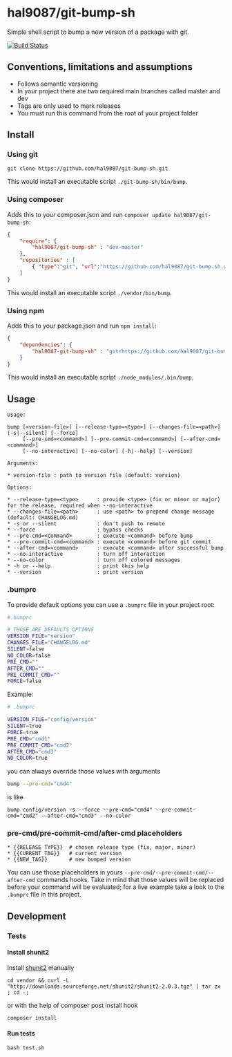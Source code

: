 hal9087/git-bump-sh
==============================

Simple shell script to bump a new version of a package with git.

[![Build Status](https://travis-ci.org/hal9087/git-bump-sh.svg)](https://travis-ci.org/hal9087/git-bump-sh)

## Conventions, limitations and assumptions 

* Follows semantic versioning
* In your project there are two required main branches called master and dev
* Tags are only used to mark releases
* You must run this command from the root of your project folder

## Install

### Using git

```
git clone https://github.com/hal9087/git-bump-sh.git 
```

This would install an executable script ```./git-bump-sh/bin/bump```.


### Using composer

Adds this to your composer.json and run ```composer update hal9087/git-bump-sh```:

```json
{
    "require": {
        "hal9087/git-bump-sh" : "dev-master"
    },
    "repositories" : [
        { "type":"git", "url":"https://github.com/hal9087/git-bump-sh.git" }
    ]
}
```

This would install an executable script ```./vendor/bin/bump```.

### Using npm

Adds this to your package.json and run ```npm install```:

```json
{
    "dependencies": {
        "hal9087-git-bump-sh" : "git+https://github.com/hal9087/git-bump-sh.git"
    }
}
```

This would install an executable script ```./node_modules/.bin/bump```.

## Usage

```
Usage:

bump [<version-file>] [--release-type=<type>] [--changes-file=<path>] [-s|--silent] [--force]
     [--pre-cmd=<command>] [--pre-commit-cmd=<command>] [--after-cmd=<command>]
     [--no-interactive] [--no-color] [-h|--help] [--version]

Arguments:

* version-file : path to version file (default: version)

Options:

* --release-type=<type>      : provide <type> (fix or minor or major) for the release, required when --no-interactive
* --changes-file=<path>      : use <path> to prepend change message (default: CHANGELOG.md)
* -s or --silent             : don't push to remote
* --force                    : bypass checks
* --pre-cmd=<command>        : execute <command> before bump
* --pre-commit-cmd=<command> : execute <command> before git commit
* --after-cmd=<command>      : execute <command> after successful bump
* --no-interactive           : turn off interaction
* --no-color                 : turn off colored messages
* -h or --help               : print this help
* --version                  : print version
```

### .bumprc

To provide default options you can use a ```.bumprc``` file in your project root:

```bash
#.bumprc

# THOSE ARE DEFAULTS OPTIONS
VERSION_FILE="version"
CHANGES_FILE="CHANGELOG.md"
SILENT=false
NO_COLOR=false
PRE_CMD=""
AFTER_CMD=""
PRE_COMMIT_CMD=""
FORCE=false

```

Example: 

```bash
# .bumprc

VERSION_FILE="config/version"
SILENT=true
FORCE=true
PRE_CMD="cmd1"
PRE_COMMIT_CMD="cmd2"
AFTER_CMD="cmd3"
NO_COLOR=true
```

you can always override those values with arguments

```bash
bump --pre-cmd="cmd4"
```

is like 

```
bump config/version -s --force --pre-cmd="cmd4" --pre-commit-cmd="cmd2" --after-cmd="cmd3" --no-color
```

### pre-cmd/pre-commit-cmd/after-cmd placeholders

```
* {{RELEASE TYPE}}  # chosen release type (fix, major, minor)
* {{CURRENT_TAG}}   # current version
* {{NEW_TAG}}       # new bumped version
```

You can use those placeholders in yours ```--pre-cmd/--pre-commit-cmd/--after-cmd``` commands hooks.
Take in mind that those values will be replaced before your command will be evaluated; for a live example take a look
to the ```.bumprc``` file in this project.

## Development

### Tests

#### Install shunit2

Install [shunit2] manually 

```
cd vendor && curl -L "http://downloads.sourceforge.net/shunit2/shunit2-2.0.3.tgz" | tar zx ; cd -;
```

or with the help of composer post install hook

```
composer install
```

#### Run tests

```
bash test.sh
```

[shunit2]: https://code.google.com/p/shunit2/


